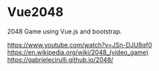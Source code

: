 # Vue2048
2048 Game using Vue.js and bootstrap.

https://www.youtube.com/watch?v=JSn-DJU8qf0
https://en.wikipedia.org/wiki/2048_(video_game)
https://gabrielecirulli.github.io/2048/